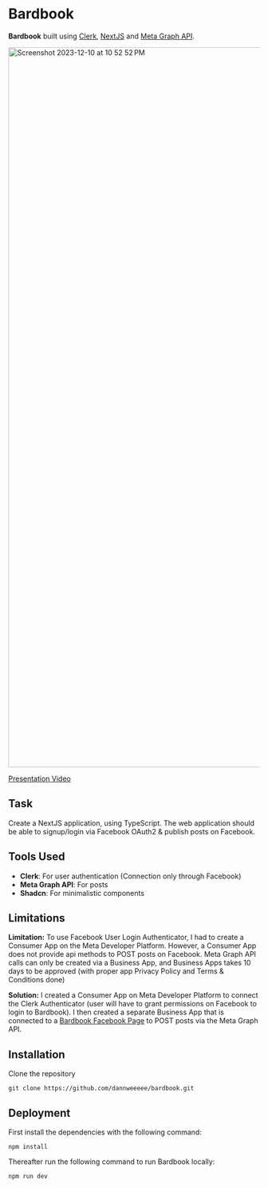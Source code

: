 # Bardbook

**Bardbook** built using [Clerk](https://clerk.com/), [NextJS](https://nextjs.org/) and [Meta Graph API](https://developers.facebook.com/docs/graph-api/).

<img width="1440" alt="Screenshot 2023-12-10 at 10 52 52 PM" src="https://github.com/dannweeeee/bardbook/assets/42776950/e4c0fd6b-a98e-404a-8c19-666c9c893c09">

[Presentation Video](https://www.loom.com/share/7ff86d5d5db044e1af1ad82603211897?sid=267ee477-1a70-42a9-9b65-b171f4a6914f)

## Task

Create a NextJS application, using TypeScript. The web application should be able to signup/login via Facebook OAuth2 & publish posts on Facebook.

## Tools Used

- **Clerk**: For user authentication (Connection only through Facebook)
- **Meta Graph API**: For posts
- **Shadcn**: For minimalistic components

## Limitations

**Limitation:** To use Facebook User Login Authenticator, I had to create a Consumer App on the Meta Developer Platform. However, a Consumer App does not provide api methods to POST posts on Facebook. Meta Graph API calls can only be created via a Business App, and Business Apps takes 10 days to be approved (with proper app Privacy Policy and Terms & Conditions done)

**Solution:** I created a Consumer App on Meta Developer Platform to connect the Clerk Authenticator (user will have to grant permissions on Facebook to login to Bardbook). I then created a separate Business App that is connected to a [Bardbook Facebook Page](https://www.facebook.com/profile.php?id=61554628525650) to POST posts via the Meta Graph API.

## Installation

Clone the repository

```
git clone https://github.com/dannweeeee/bardbook.git
```

## Deployment

First install the dependencies with the following command:

```
npm install
```

Thereafter run the following command to run Bardbook locally:

```
npm run dev
```
